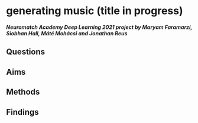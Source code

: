 # generating music (title in progress)
***Neuromatch Academy Deep Learning 2021 project by Maryam Faramarzi, Siobhan Hall, Máté Mohácsi and Jonathan Reus***

## Questions

## Aims

## Methods

## Findings

